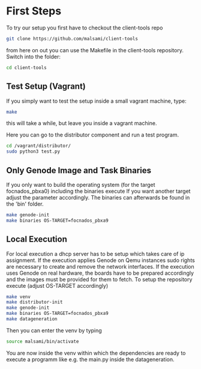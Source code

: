 # First Steps

To try our setup you first have to checkout the client-tools repo
```bash
git clone https://github.com/malsami/client-tools
```
from here on out you can use the Makefile in the client-tools repository.
Switch into the folder:
```bash
cd client-tools
```
## Test Setup (Vagrant)
If you simply want to test the setup inside a small vagrant machine, type:
```bash
make
```
this will take a while, but leave you inside a vagrant machine. 

Here you can go to the distributor component and run a test program.
```bash
cd /vagrant/distributor/
sudo python3 test.py
```

## Only Genode Image and Task Binaries

If you only want to build the operating system (for the target focnados_pbxa0) including the binaries execute
If you want another target adjust the parameter accordingly. The binaries can afterwards be found in the 'bin' folder.
```bash
make genode-init
make binaries OS-TARGET=focnados_pbxa9
```

## Local Execution

For local execution a dhcp server has to be setup which takes care of ip assignment.
If the execution applies Genode on Qemu instances sudo rights are necessary to create and remove the network interfaces.
If the execution uses Genode on real hardware, the boards have to be prepared accordingly and the images must be provided for them to fetch.
To setup the repository execute (adjust OS-TARGET accordingly)
```bash
make venv
make distributor-init
make genode-init
make binaries OS-TARGET=focnados_pbxa9
make datageneration
```
Then you can enter the venv by typing 
```bash
source malsami/bin/activate
```
You are now inside the venv within which the dependencies are ready to execute a programm like e.g. the main.py inside the datageneration.

